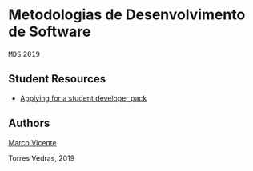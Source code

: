 # Metodologias de Desenvolvimento de Software
<kbd>M</kbd><kbd>D</kbd><kbd>S</kbd>    <kbd>2</kbd><kbd>0</kbd><kbd>1</kbd><kbd>9</kbd>


## Student Resources 
* [Applying for a student developer pack](https://help.github.com/en/articles/applying-for-a-student-developer-pack)

## Authors 
[Marco Vicente](https://scholar.google.com/citations?user=uKVB2XgAAAAJ&hl=en&oi=sra)

Torres Vedras, 2019
